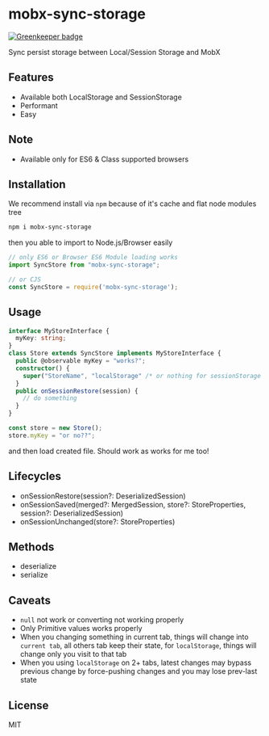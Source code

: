 # mobx-sync-storage

[![Greenkeeper badge](https://badges.greenkeeper.io/dalisoft/mobx-sync-storage.svg)](https://greenkeeper.io/)

Sync persist storage between Local/Session Storage and MobX

## Features

- Available both LocalStorage and SessionStorage
- Performant
- Easy

## Note

- Available only for ES6 & Class supported browsers

## Installation

We recommend install via `npm` because of it's cache and flat node modules tree

```bash
npm i mobx-sync-storage
```

then you able to import to Node.js/Browser easily

```js
// only ES6 or Browser ES6 Module loading works
import SyncStore from "mobx-sync-storage";

// or CJS
const SyncStore = require('mobx-sync-storage');
```

## Usage

```ts
interface MyStoreInterface {
  myKey: string;
}
class Store extends SyncStore implements MyStoreInterface {
  public @observable myKey = "works?";
  constructor() {
    super("StoreName", "localStorage" /* or nothing for sessionStorage */);
  }
  public onSessionRestore(session) {
    // do something
  }
}

const store = new Store();
store.myKey = "or no??";
```

and then load created file. Should work as works for me too!

## Lifecycles

- onSessionRestore(session?: DeserializedSession)
- onSessionSaved(merged?: MergedSession, store?: StoreProperties, session?: DeserializedSession)
- onSessionUnchanged(store?: StoreProperties)

## Methods

- deserialize
- serialize

## Caveats

- `null` not work or converting not working properly
- Only Primitive values works properly
- When you changing something in current tab, things will change into `current tab`, all others tab keep their state, for `localStorage`, things will change only you visit to that tab
- When you using `localStorage` on 2+ tabs, latest changes may bypass previous change by force-pushing changes and you may lose prev-last state

## License

MIT
